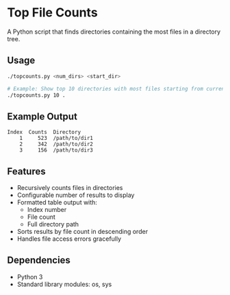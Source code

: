 # Top File Counts

A Python script that finds directories containing the most files in a directory tree.

## Usage

```bash
./topcounts.py <num_dirs> <start_dir>

# Example: Show top 10 directories with most files starting from current directory
./topcounts.py 10 .
```

## Example Output

```console
Index  Counts  Directory
    1     523  /path/to/dir1
    2     342  /path/to/dir2
    3     156  /path/to/dir3
```

## Features

- Recursively counts files in directories
- Configurable number of results to display
- Formatted table output with:
  - Index number
  - File count
  - Full directory path
- Sorts results by file count in descending order
- Handles file access errors gracefully

## Dependencies

- Python 3
- Standard library modules: os, sys
